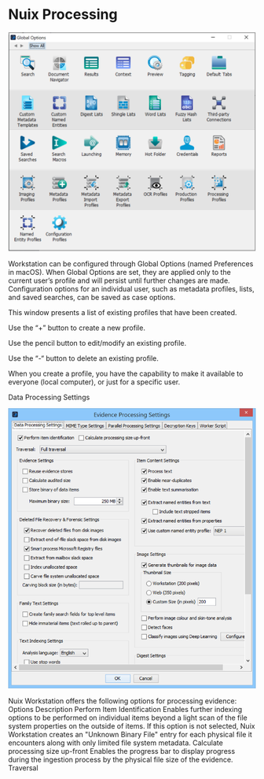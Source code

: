 # Nuix Processing

![Global Options](../.gitbook/assets/image%20%2824%29.png)

Workstation can be configured through Global Options \(named Preferences in macOS\). When Global Options are set, they are applied only to the current user’s profile and will persist until further changes are made. Configuration options for an individual user, such as metadata profiles, lists, and saved searches, can be saved as case options.

This window presents a list of existing profiles that have been created. 

Use the “+” button to create a new profile.

Use the pencil button to edit/modify an existing profile. 

Use the “-“ button to delete an existing profile. 

When you create a profile, you have the capability to make it available to everyone \(local computer\), or just for a specific user.

Data Processing Settings

![Data Processing Settings](../.gitbook/assets/image%20%2825%29.png)

Nuix Workstation offers the following options for processing evidence: Options Description Perform Item Identification Enables further indexing options to be performed on individual items beyond a light scan of the file system properties on the outside of items. If this option is not selected, Nuix Workstation creates an "Unknown Binary File" entry for each physical file it encounters along with only limited file system metadata. Calculate processing size up-front Enables the progress bar to display progress during the ingestion process by the physical file size of the evidence. Traversal




